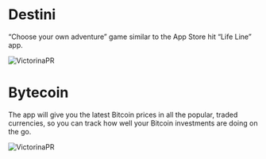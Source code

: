 # Destini

“Choose your own adventure” game similar to the App Store hit “Life Line” app.


![VictorinaPR](https://i.postimg.cc/dVxb1TnB/2019-09-17-15-17-52-a5762718ea7a285eb09f7003550a06b1.gif)

# Bytecoin

The app will give you the latest Bitcoin prices in all the popular, traded currencies, so you can track how well your Bitcoin investments are doing on the go.


![VictorinaPR](https://i.postimg.cc/zDs5Lrxj/2019-09-17-16-10-30-293cc192b1166fd33fec89153b5e8f40.gif)


